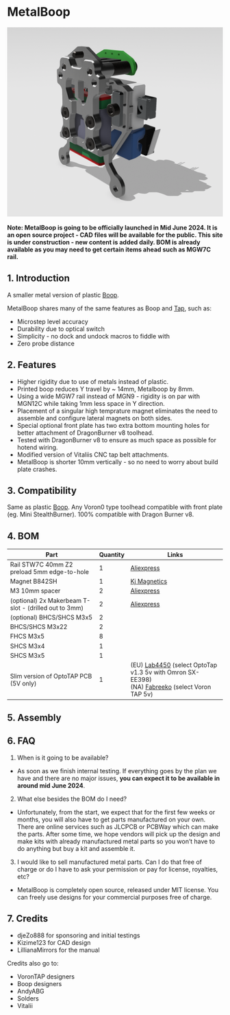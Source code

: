 # MetalBoop

![MetalBoopRender](./imgs/render001.png)

**Note: MetalBoop is going to be officially launched in Mid June 2024. It is an open source project - CAD files will be available for the public. This site is under construction - new content is added daily. BOM is already available as you may need to get certain items ahead such as MGW7C rail.**

## 1. Introduction

  A smaller metal version of plastic [Boop](https://github.com/PrintersForAnts/Boop).

  MetalBoop shares many of the same features as Boop and [Tap](https://github.com/VoronDesign/Voron-Tap/), such as:
  * Microstep level accuracy
  * Durability due to optical switch
  * Simplicity - no dock and undock macros to fiddle with
  * Zero probe distance


## 2. Features
- Higher rigidity due to use of metals instead of plastic.
- Printed boop reduces Y travel by ~ 14mm, Metalboop by 8mm.
- Using a wide MGW7 rail instead of MGN9 - rigidity is on par with MGN12C while taking 1mm less space in Y direction.
- Placement of a singular high temprature magnet eliminates the need to assemble and configure lateral magnets on both sides.
- Special optional front plate has two extra bottom mounting holes for better attachment of DragonBurner v8 toolhead.
- Tested with DragonBurner v8 to ensure as much space as possible for hotend wiring.
- Modified version of Vitaliis CNC tap belt attachments.
- MetalBoop is shorter 10mm vertically - so no need to worry about build plate crashes.
## 3. Compatibility

Same as plastic [Boop](https://github.com/PrintersForAnts/Boop). Any Voron0 type toolhead compatible with front plate (eg. Mini StealthBurner). 100% compatible with Dragon Burner v8.

## 4. BOM

| Part | Quantity | Links |
|---|---|---|
| Rail STW7C 40mm Z2 preload 5mm edge-to-hole  | 1 | [Aliexpress](https://www.aliexpress.com/item/1005001499370117.html) |
| Magnet B842SH  | 1 | [Kj Magnetics](https://www.kjmagnetics.com/proddetail.asp?prod=B842SH) |
| M3 10mm spacer  | 2 | [Aliexpress](https://www.aliexpress.com/item/1005003018651855.html) |
| (optional) 2x Makerbeam T-slot - (drilled out to 3mm) | 2 | [Aliexpress](https://www.aliexpress.com/item/1005004891815148.html) |
| (optional) BHCS/SHCS M3x5 | 2 |  |
| BHCS/SHCS M3x22 | 2 |  |
| FHCS M3x5 | 8 |  |
| SHCS M3x4 | 1 |  |
| SHCS M3x5 | 1 |  |
| Slim version of OptoTAP PCB (5V only) | 1 | (EU) [Lab4450](https://lab4450.com/product/voron-tap-probe/) (select OptoTap v1.3 5v with Omron SX-EE398)  <br>(NA) [Fabreeko](https://www.fabreeko.com/products/voron-tap-pcb?_pos=1&amp;amp;amp;amp;amp;amp;_psq=Tap&amp;amp;amp;amp;amp;amp;_ss=e&amp;amp;amp;amp;amp;amp;_v=1.0&amp;amp;amp;amp;amp;amp;variant=44462578368767) (select Voron TAP 5v)   |


## 5. Assembly
## 6. FAQ

1. When is it going to be available?
  * As soon as we finish internal testing. If everything goes by the plan we have and there are no major issues, **you can expect it to be available in around mid June 2024**.
        
2. What else besides the BOM do I need?
  * Unfortunately, from the start, we expect that for the first few weeks or months, you will also have to get parts manufactured on your own. There are online services such as JLCPCB or PCBWay which can make the parts. After some time, we hope vendors will pick up the design and make kits with already manufactured metal parts so you won’t have to do anything but buy a kit and assemble it.
        
3. I would like to sell manufactured metal parts. Can I do that free of charge or do I have to ask your permission or pay for license, royalties, etc?
  * MetalBoop is completely open source, released under MIT license. You can freely use designs for your commercial purposes free of charge.


## 7. Credits
- djeZo888 for sponsoring and initial testings
- Kizime123 for CAD design
- LillianaMirrors for the manual

Credits also go to:
- VoronTAP designers
- Boop designers
- AndyABG
- Solders
- Vitalii
